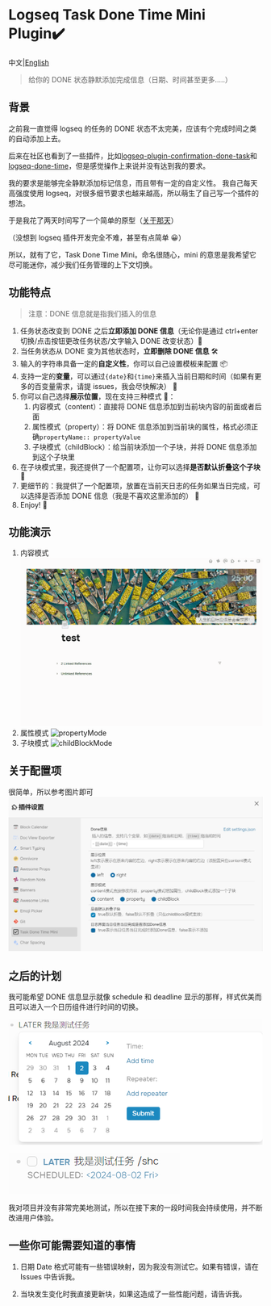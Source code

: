 # Logseq Task Done Time Mini Plugin✔️

中文|[English](./README.en.md)

> 给你的 DONE 状态静默添加完成信息（日期、时间甚至更多.....）

## 背景

之前我一直觉得 logseq 的任务的 DONE 状态不太完美，应该有个完成时间之类的自动添加上去。

后来在社区也看到了一些插件，比如[logseq-plugin-confirmation-done-task](https://github.com/YU000jp/logseq-plugin-confirmation-done-task)和[logseq-done-time](https://github.com/mjs/logseq-done-time)，但是感觉操作上来说并没有达到我的要求。

我的要求是能够完全静默添加标记信息，而且带有一定的自定义性。
我自己每天高强度使用 logseq，对很多细节要求也越来越高，所以萌生了自己写一个插件的想法。

于是我花了两天时间写了一个简单的原型（[关于那天](https://mlhiter.github.io/#/page/logseq-task-done-time-mini)）

（没想到 logseq 插件开发完全不难，甚至有点简单 😀）

所以，就有了它，Task Done Time Mini。命名很随心，mini 的意思是我希望它尽可能迷你，减少我们任务管理的上下文切换。

## 功能特点

> 注意：DONE 信息就是指我们插入的信息

1. 任务状态改变到 DONE 之后**立即添加 DONE 信息**（无论你是通过 ctrl+enter 切换/点击按钮更改任务状态/文字输入 DONE 改变状态）🔨
2. 当任务状态从 DONE 变为其他状态时，**立即删除 DONE 信息** 🛠
3. 输入的字符串具备一定的**自定义性**，你可以自己设置模板来配置 📦
4. 支持一定的**变量**，可以通过`{date}`和`{time}`来插入当前日期和时间（如果有更多的百变量需求，请提 issues，我会尽快解决） 📝
5. 你可以自己选择**展示位置**，现在支持三种模式 🚧：
   1. 内容模式（content）：直接将 DONE 信息添加到当前块内容的前面或者后面
   2. 属性模式（property）：将 DONE 信息添加到当前块的属性，格式必须正确`propertyName:: propertyValue`
   3. 子块模式（childBlock）：给当前块添加一个子块，并将 DONE 信息添加到这个子块里
6. 在子块模式里，我还提供了一个配置项，让你可以选择**是否默认折叠这个子块** 🔌
7. 更细节的：我提供了一个配置项，放置在当前天日志的任务如果当日完成，可以选择是否添加 DONE 信息（我是不喜欢这里添加的） 📂
8. Enjoy! 🎉

## 功能演示

1. 内容模式
   ![contentMode](screenshots/contentMode.gif)
2. 属性模式
   ![propertyMode](screenshots/propertyMode.gif)
3. 子块模式
   ![childBlockMode](screenshots/childBlockMode.gif)

## 关于配置项

很简单，所以参考图片即可
![settings](screenshots/settings.png)

## 之后的计划

我可能希望 DONE 信息显示就像 schedule 和 deadline 显示的那样，样式优美而且可以进入一个日历组件进行时间的切换。

![schedule dialog](screenshots/scheduleDialog.png)

![schedule show](screenshots/scheduleShow.png)

我对项目并没有非常完美地测试，所以在接下来的一段时间我会持续使用，并不断改进用户体验。

## 一些你可能需要知道的事情

1. 日期 Date 格式可能有一些错误映射，因为我没有测试它。如果有错误，请在 Issues 中告诉我。

2. 当块发生变化时我直接更新块，如果这造成了一些性能问题，请告诉我。

